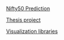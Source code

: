 
[Nifty50 Prediction](https://github.com/beingsantosh/heroku-app-nifty50)

[Thesis project](https://github.com/beingsantosh/Final-thesis-work-on-Recommender-System)

[Visualization libraries](https://github.com/beingsantosh/Visualization)

<!--
**beingsantosh/beingsantosh** is a ✨ _special_ ✨ repository because its `README.md` (this file) appears on your GitHub profile.

Here are some ideas to get you started:

- 🔭 I’m currently working on ...
- 🌱 I’m currently learning ...
- 👯 I’m looking to collaborate on ...
- 🤔 I’m looking for help with ...
- 💬 Ask me about ...
- 📫 How to reach me: ...
- 😄 Pronouns: ...
- ⚡ Fun fact: ...
-->
